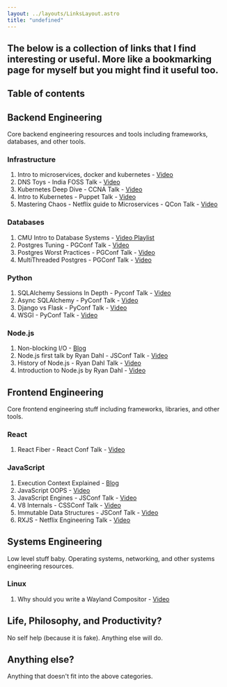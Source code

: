 ```yaml
---
layout: ../layouts/LinksLayout.astro
title: "undefined"
---
```

The below is a collection of links that I find interesting or useful. More like a bookmarking page for myself but you might find it useful too.
---
## Table of contents

## Backend Engineering
Core backend engineering resources and tools including frameworks, databases, and other tools.
### Infrastructure
1. Intro to microservices, docker and kubernetes - [Video](https://www.youtube.com/watch?v=1xo-0gCVhTU&list=PLqq-6Pq4lTTZSKAFG6aCDVDP86Qx4lNas)
2. DNS Toys - India FOSS Talk - [Video](https://www.youtube.com/watch?v=ANmFZ8rbmnc)
3. Kubernetes Deep Dive - CCNA Talk - [Video](https://www.youtube.com/watch?v=ZuIQurh_kDk)
4. Intro to Kubernetes - Puppet Talk - [Video](https://www.youtube.com/watch?v=HlAXp0-M6SY)
5. Mastering Chaos - Netflix guide to Microservices - QCon Talk - [Video](https://www.youtube.com/watch?v=CZ3wIuvmHeM)
### Databases
1. CMU Intro to Database Systems - [Video Playlist](https://www.youtube.com/watch?v=vdPALZ-GCfI&list=PLSE8ODhjZXjbj8BMuIrRcacnQh20hmY9g)
2. Postgres Tuning - PGConf Talk - [Video](https://www.youtube.com/watch?v=XB2lF_Z9cbs&t=179s)
3. Postgres Worst Practices - PGConf Talk - [Video](https://www.youtube.com/watch?v=ZArwO4gNf6o)
4. MultiThreaded Postgres - PGConf Talk - [Video](https://www.youtube.com/watch?v=1_8Kc9nBh20)
### Python
1. SQLAlchemy Sessions In Depth - Pyconf Talk - [Video](https://www.youtube.com/watch?v=uAtaKr5HOdA)
2. Async SQLAlchemy - PyConf Talk - [Video](https://www.youtube.com/watch?v=1Ruy2b8yyBQ)
3. Django vs Flask - PyConf Talk - [Video](https://youtu.be/UY2JMZjQspY?feature=shared)
4. WSGI - PyConf Talk - [Video](https://youtu.be/WqrCnVAkLIo?feature=shared)
### Node.js
1. Non-blocking I/O - [Blog](https://medium.com/ing-blog/how-does-non-blocking-io-work-under-the-hood-6299d2953c74#:~:text=Non%2Dblocking%20IO%20under%20the,read%20from%20a%20network%20socket.)
2. Node.js first talk by Ryan Dahl - JSConf Talk - [Video](https://www.youtube.com/watch?v=EeYvFl7li9E)
3. History of Node.js - Ryan Dahl Talk - [Video](https://youtu.be/SAc0vQCC6UQ?feature=shared)
4. Introduction to Node.js by Ryan Dahl - [Video](https://youtu.be/jo_B4LTHi3I)

## Frontend Engineering
Core frontend engineering stuff including frameworks, libraries, and other tools.
### React
1. React Fiber - React Conf Talk - [Video](https://www.youtube.com/watch?v=ZCuYPiUIONs)
### JavaScript
1. Execution Context Explained - [Blog](https://www.freecodecamp.org/news/execution-context-how-javascript-works-behind-the-scenes/)
2. JavaScript OOPS - [Video](https://www.youtube.com/watch?v=aAAS9cEuFYI)
3. JavaScript Engines - JSConf Talk - [Video](https://www.youtube.com/watch?v=p-iiEDtpy6I)
4. V8 Internals - CSSConf Talk - [Video](https://www.youtube.com/watch?v=m9cTaYI95Zc)
5. Immutable Data Structures - JSConf Talk - [Video](https://www.youtube.com/watch?v=Wo0qiGPSV-s)
6. RXJS - Netflix Engineering Talk - [Video](https://www.youtube.com/watch?v=AslncyG8whg)

## Systems Engineering
Low level stuff baby. Operating systems, networking, and other systems engineering resources.
### Linux
1. Why should you write a Wayland Compositor - [Video](https://www.youtube.com/watch?v=FUif2GxwgBc)

## Life, Philosophy, and Productivity?
No self help (because it is fake). Anything else will do.

## Anything else?
Anything that doesn't fit into the above categories.

